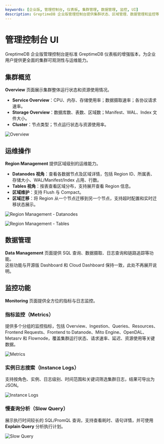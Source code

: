 ```yaml
---
keywords: [企业版, 管理控制台, 仪表板, 集群管理, 数据管理, 监控, UI]
description: GreptimeDB 企业版管理控制台提供集群状态、区域管理、数据管理和监控等功能的可视化界面。
---
```


# 管理控制台 UI

GreptimeDB 企业版管理控制台是标准 GreptimeDB 仪表板的增强版本，为企业用户提供更全面的集群可观测性与运维能力。


## 集群概览

**Overview** 页面展示集群整体运行状态和资源使用情况。

- **Service Overview**：CPU、内存、存储使用率；数据摄取速率；各协议请求速率。
- **Storage Overview**：数据库数、表数、区域数；Manifest、WAL、Index 文件大小。
- **Cluster**：节点类型；节点运行状态与资源使用率。

![Overview](/enterprise-console-overview.png)

## 运维操作

**Region Management** 提供区域级别的运维能力。

- **Datanodes 视角**：查看各数据节点及区域详情，包括 Region ID、所属表、存储大小、WAL/Manifest/Index 占用、行数。
- **Tables 视角**：按表查看区域分布，支持展开查看 Region 信息。
- **区域维护**：支持 Flush 与 Compact。
- **区域迁移**：将 Region 从一个节点迁移到另一个节点，支持超时配置和实时迁移状态展示。

![Region Management - Datanodes](/enterprise-console-region-datanodes.png)

![Region Management - Tables](/enterprise-console-region-tables.png)

## 数据管理

**Data Management** 页面提供 SQL 查询、数据摄取、日志查询和链路追踪等功能。  
这些功能与开源版 Dashboard 和 Cloud Dashboard 保持一致，此处不再展开说明。

## 监控功能

**Monitoring** 页面提供全方位的指标与日志监控。

### 指标监控（Metrics）

提供多个分组的监控指标，包括 Overview、Ingestion、Queries、Resources、Frontend Requests、Frontend to Datanode、Mito Engine、OpenDAL、Metasrv 和 Flownode，覆盖集群运行状态、请求速率、延迟、资源使用等关键数据。

![Metrics](/enterprise-console-monitor-metrics.png)

### 实例日志搜索（Instance Logs）

支持按角色、实例、日志级别、时间范围和关键词筛选集群日志，结果可导出为 JSON。

![Instance Logs](/enterprise-console-instance-logs.png)

### 慢查询分析（Slow Query）

展示执行时间较长的 SQL/PromQL 查询，支持查看耗时、语句详情，并可使用 **Explain Query** 分析执行计划。

![Slow Query](/enterprise-console-slow-query.png)
